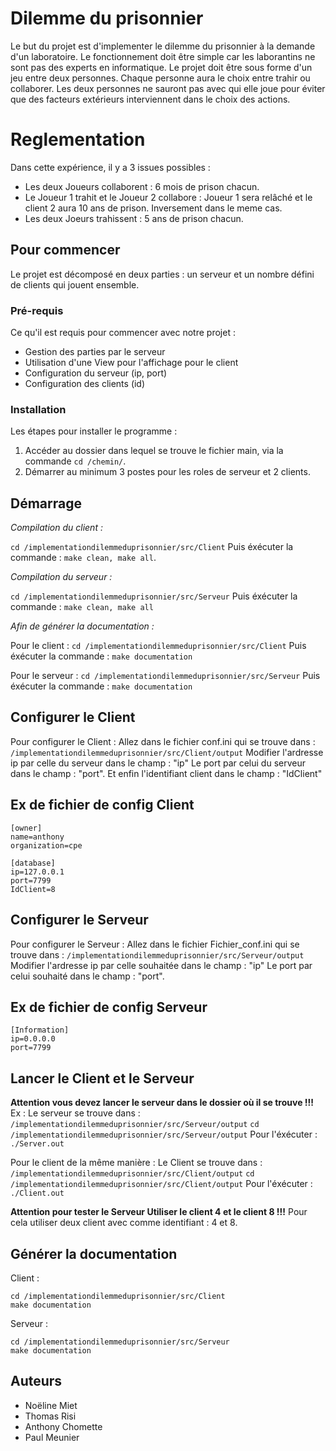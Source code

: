 # Dilemme du prisonnier

Le but du projet est d'implementer le dilemme du prisonnier à la demande d'un laboratoire. Le fonctionnement doit être simple car les laborantins ne sont pas des experts en informatique. Le projet doit être sous forme d'un jeu entre deux personnes. Chaque personne aura le choix entre trahir ou collaborer. Les deux personnes ne sauront pas avec qui elle joue pour éviter que des facteurs extérieurs interviennent dans le choix des actions.

# Reglementation

Dans cette expérience, il y a 3 issues possibles :

- Les deux Joueurs collaborent : 6 mois de prison chacun.
- Le Joueur 1 trahit et le Joueur 2 collabore : Joueur 1 sera relâché et le client 2 aura 10 ans de prison. Inversement dans le meme cas.
- Les deux Joeurs trahissent : 5 ans de prison chacun.


## Pour commencer

Le projet est décomposé en deux parties : un serveur et un nombre défini de clients qui jouent ensemble.

### Pré-requis

Ce qu'il est requis pour commencer avec notre projet :

- Gestion des parties par le serveur
- Utilisation d'une View pour l'affichage pour le client 
- Configuration du serveur (ip, port)
- Configuration des clients (id)

### Installation

Les étapes pour installer le programme : 

1. Accéder au dossier dans lequel se trouve le fichier main, via la commande `cd /chemin/`.
2. Démarrer au minimum 3 postes pour les roles de serveur et 2 clients.

## Démarrage

*Compilation du client :*

`cd /implementationdilemmeduprisonnier/src/Client`
Puis éxécuter la commande : `make clean, make all`.

*Compilation du serveur :*

`cd /implementationdilemmeduprisonnier/src/Serveur`
Puis éxécuter la commande : `make clean, make all` 

*Afin de générer la documentation :*

Pour le client : 
`cd /implementationdilemmeduprisonnier/src/Client`
Puis éxécuter la commande : `make documentation`

Pour le serveur : 
`cd /implementationdilemmeduprisonnier/src/Serveur`
Puis éxécuter la commande : `make documentation`

## Configurer le Client

Pour configurer le Client :
Allez dans le fichier conf.ini qui se trouve dans :
`/implementationdilemmeduprisonnier/src/Client/output`
Modifier l'ardresse ip par celle du serveur dans le champ : "ip"
Le port par celui du serveur dans le champ : "port".
Et enfin l'identifiant client dans le champ : "IdClient"

## Ex de fichier de config Client
```
[owner]
name=anthony
organization=cpe

[database]
ip=127.0.0.1
port=7799
IdClient=8
```

## Configurer le Serveur


Pour configurer le Serveur :
Allez dans le fichier Fichier_conf.ini qui se trouve dans :
`/implementationdilemmeduprisonnier/src/Serveur/output`
Modifier l'ardresse ip par celle souhaitée dans le champ : "ip"
Le port par celui souhaité dans le champ : "port".


## Ex de fichier de config Serveur
```
[Information]
ip=0.0.0.0
port=7799
```

## Lancer le Client et le Serveur

**Attention vous devez lancer le serveur dans le dossier où il se trouve !!!**
Ex :
Le serveur se trouve dans : `/implementationdilemmeduprisonnier/src/Serveur/output`
`cd /implementationdilemmeduprisonnier/src/Serveur/output`
Pour l'éxécuter : `./Server.out`

Pour le client de la même manière :
Le Client se trouve dans : `/implementationdilemmeduprisonnier/src/Client/output`
`cd /implementationdilemmeduprisonnier/src/Client/output`
Pour l'éxécuter : `./Client.out`

**Attention pour tester le Serveur Utiliser le client 4 et le client 8 !!!**
Pour cela utiliser deux client avec comme identifiant : 4 et 8.


## Générer la documentation

Client :
```
cd /implementationdilemmeduprisonnier/src/Client
make documentation
```

Serveur :
```
cd /implementationdilemmeduprisonnier/src/Serveur
make documentation
```


## Auteurs

- Noëline Miet 
- Thomas Risi
- Anthony Chomette
- Paul Meunier

